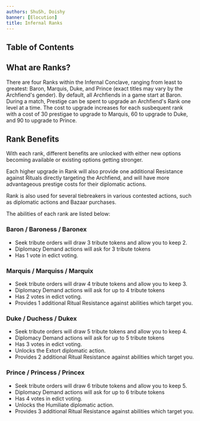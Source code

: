 ```yaml
---
authors: ShuSh, Doishy
banner: [Elocution]
title: Infernal Ranks
---
```


## Table of Contents

## What are Ranks?

There are four Ranks within the Infernal Conclave, ranging from least to 
greatest: Baron, Marquis, Duke, and Prince (exact titles may vary by the 
Archfiend's gender). By default, all Archfiends in a game start at Baron. During
a match, Prestige can be spent to upgrade an Archfiend's Rank one level at a 
time. The cost to upgrade increases for each susbequent rank with a cost of 30 
prestigae to upgrade to Marquis, 60 to upgrade to Duke, and 90 to upgrade to 
Prince.

## Rank Benefits

With each rank, different benefits are unlocked with either new options becoming
available or existing options getting stronger. 

Each higher upgrade in Rank will also provide one additional Resistance against 
Rituals directly targeting the Archfiend, and will have more advantageous 
prestige costs for their diplomatic actions.

Rank is also used for several tiebreakers in various contested actions, such as
diplomatic actions and Bazaar purchases.

The abilities of each rank are listed below:

### Baron / Baroness / Baronex

 - Seek tribute orders will draw 3 tribute tokens and allow you to keep 2.
 - Diplomacy Demand actions will ask for 3 tribute tokens
 - Has 1 vote in edict voting.

### Marquis / Marquiss / Marquix

 - Seek tribute orders will draw 4 tribute tokens and allow you to keep 3.
 - Diplomacy Demand actions will ask for up to 4 tribute tokens
 - Has 2 votes in edict voting.
 - Provides 1 additional Ritual Resistance against abilities which target you.

### Duke / Duchess / Dukex

 - Seek tribute orders will draw 5 tribute tokens and allow you to keep 4.
 - Diplomacy Demand actions will ask for up to 5 tribute tokens
 - Has 3 votes in edict voting.
 - Unlocks the Extort diplomatic action.
 - Provides 2 additional Ritual Resistance against abilities which target you.

### Prince / Princess / Princex

 - Seek tribute orders will draw 6 tribute tokens and allow you to keep 5.
 - Diplomacy Demand actions will ask for up to 6 tribute tokens
 - Has 4 votes in edict voting.
 - Unlocks the Humiliate diplomatic action.
 - Provides 3 additional Ritual Resistance against abilities which target you.


